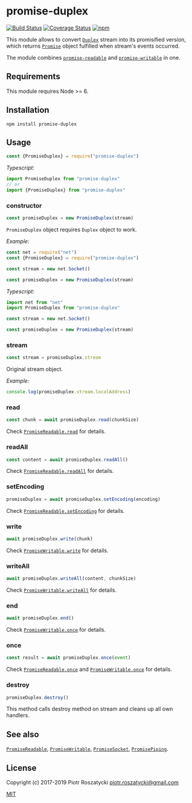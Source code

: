 # promise-duplex

<!-- markdownlint-disable MD013 -->

[![Build Status](https://secure.travis-ci.org/dex4er/js-promise-duplex.svg)](http://travis-ci.org/dex4er/js-promise-duplex) [![Coverage Status](https://coveralls.io/repos/github/dex4er/js-promise-duplex/badge.svg)](https://coveralls.io/github/dex4er/js-promise-duplex) [![npm](https://img.shields.io/npm/v/promise-duplex.svg)](https://www.npmjs.com/package/promise-duplex)

<!-- markdownlint-enable MD013 -->

This module allows to convert
[`Duplex`](https://nodejs.org/api/stream.html#stream_class_stream_duplex) stream
into its promisified version, which returns
[`Promise`](https://developer.mozilla.org/en-US/docs/Web/JavaScript/Reference/Global_Objects/Promise)
object fulfilled when stream's events occurred.

The module combines
[`promise-readable`](https://www.npmjs.com/package/promise-readable) and
[`promise-writable`](https://www.npmjs.com/package/promise-writable) in one.

## Requirements

This module requires Node >= 6.

## Installation

```shell
npm install promise-duplex
```

## Usage

```js
const {PromiseDuplex} = require("promise-duplex")
```

_Typescript_:

```ts
import PromiseDuplex from "promise-duplex"
// or
import {PromiseDuplex} from "promise-duplex"
```

### constructor

```js
const promiseDuplex = new PromiseDuplex(stream)
```

`PromiseDuplex` object requires `Duplex` object to work.

_Example:_

```js
const net = require("net")
const {PromiseDuplex} = require("promise-duplex")

const stream = new net.Socket()

const promiseDuplex = new PromiseDuplex(stream)
```

_Typescript:_

```ts
import net from "net"
import PromiseDuplex from "promise-duplex"

const stream = new net.Socket()

const promiseDuplex = new PromiseDuplex(stream)
```

### stream

```js
const stream = promiseDuplex.stream
```

Original stream object.

_Example:_

```js
console.log(promiseDuplex.stream.localAddress)
```

### read

```js
const chunk = await promiseDuplex.read(chunkSize)
```

Check
[`PromiseReadable.read`](https://www.npmjs.com/package/promise-readable#read)
for details.

### readAll

```js
const content = await promiseDuplex.readAll()
```

Check
[`PromiseReadable.readAll`](https://www.npmjs.com/package/promise-readable#readall)
for details.

### setEncoding

```js
promiseDuplex = await promiseDuplex.setEncoding(encoding)
```

Check
[`PromiseReadable.setEncoding`](https://www.npmjs.com/package/promise-readable#setencoding)
for details.

### write

```js
await promiseDuplex.write(chunk)
```

Check
[`PromiseWritable.write`](https://www.npmjs.com/package/promise-writable#write)
for details.

### writeAll

```js
await promiseDuplex.writeAll(content, chunkSize)
```

Check
[`PromiseWritable.writeAll`](https://www.npmjs.com/package/promise-writable#writeall)
for details.

### end

```js
await promiseDuplex.end()
```

Check
[`PromiseWritable.once`](https://www.npmjs.com/package/promise-writable#end)
for details.

### once

```js
const result = await promiseDuplex.once(event)
```

Check
[`PromiseReadable.once`](https://www.npmjs.com/package/promise-readable#once)
and
[`PromiseWritable.once`](https://www.npmjs.com/package/promise-writable#once)
for details.

### destroy

```js
promiseDuplex.destroy()
```

This method calls destroy method on stream and cleans up all own handlers.

## See also

[`PromiseReadable`](https://www.npmjs.com/package/promise-readable),
[`PromiseWritable`](https://www.npmjs.com/package/promise-writable),
[`PromiseSocket`](https://www.npmjs.com/package/promise-socket),
[`PromisePiping`](https://www.npmjs.com/package/promise-piping).

## License

Copyright (c) 2017-2019 Piotr Roszatycki <piotr.roszatycki@gmail.com>

[MIT](https://opensource.org/licenses/MIT)
